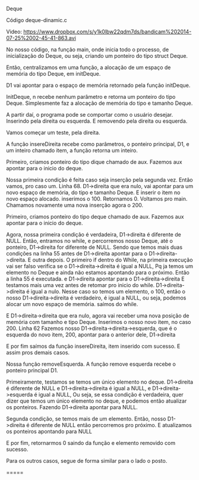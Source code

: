 Deque

Código deque-dinamic.c

Video: https://www.dropbox.com/s/y1k0lbw22qdm7ds/bandicam%202014-07-25%2002-45-41-863.avi

No nosso código, na função main, onde inicia todo o processo, de inicialização do Deque, ou seja, criando um ponteiro do tipo struct Deque.

Então, centralizamos em uma função, a alocação de um espaço de memória do tipo Deque, em initDeque.

D1 vai apontar para o espaço de memória retornado pela função initDeque.

InitDeque, n recebe nenhum parâmetro e retorna um ponteiro do tipo Deque.
Simplesmente faz a alocação
de memória do tipo e tamanho Deque.

A partir daí, o programa pode se comportar como o usuário desejar.
Inserindo pela direita ou esquerda.
E removendo pela direita ou esquerda.

Vamos começar um teste, pela direita.

A função insereDireita recebe como parâmetros, o ponteiro principal, D1, e um inteiro chamado item, a função retorna um inteiro.

Primeiro, criamos ponteiro do tipo dique chamado de aux.
Fazemos aux apontar para o inicio do deque.

Nossa primeira condição é feita caso seja inserção pela segunda vez.
Então vamos, pro caso um. Linha 68.
D1->direita que era nulo, vai apontar para um novo espaço de memória, do tipo e tamanho Deque.
E inserir o item no novo espaço alocado. inserimos o 100.
Retornamos 0.
Voltamos pro main.
Chamamos novamente uma nova inserção agora o 200.

Primeiro, criamos ponteiro do tipo deque chamado de aux.
Fazemos aux apontar para o inicio do deque.

Agora, nossa primeira condição é verdadeira,
D1->direita é diferente de NULL.
Então, entramos no while, e percorremos nosso Deque,
até o ponteiro, D1->direita for diferente de NULL.
Sendo que temos mais duas condições
na linha 55 antes de D1->direita apontar para o D1->direita->direita.
E outra depois.
O primeiro if dentro do While, na primeira execução vai ser falso
verifica se o D1->direita->direita é igual a NULL, Pq ja temos um elemento no Deque e ainda não estamos apontando para o próximo.
Então a linha 55 é executada.
e D1->direita apontar para o D1->direita->direita
E testamos mais uma vez antes de retomar pro inicio do while.
D1->direita->direita é igual a nulo. Nesse caso so temos um elemento, o 100, então o nosso D1->direita->direita é verdadeiro, é igual a NULL, ou seja, podemos alocar um novo espaço de memória. saímos do while.

E D1->direita->direita que era nulo, agora vai receber uma nova posição de memória com tamanho e tipo Deque.
Inserimos o nosso novo item, no caso 200. Linha 62
Fazemos nosso D1->direita->direita->esquerda, que é o esquerda do novo item, 200, apontar para o anterior dele, D1->direita

E por fim saímos da função insereDireita, item inserido com sucesso.
E assim pros demais casos.


Nossa função removeEsquerda.
A função remove esquerda recebe o ponteiro principal D1.

Primeiramente, testamos se temos um único elemento no deque.
D1->direita é diferente de NULL e D1->direita->direita é igual a NULL,
e D1->direita->esquerda é igual a NULL,
Ou seja, se essa condição é verdadeira, quer dizer que temos um único elemento no deque, e podemos então atualizar os ponteiros.
Fazendo D1->direita apontar para NULL.

Segunda condição, se temos mais de um elemento.
Então, nosso D1->direita é diferente de NULL
então percorremos pro próximo.
E atualizamos os ponteiros apontando para NULL

E por fim, retornarmos 0
saindo da função e elemento removido com sucesso.

Para os outros casos, segue de forma similar para o lado o posto.

=====

